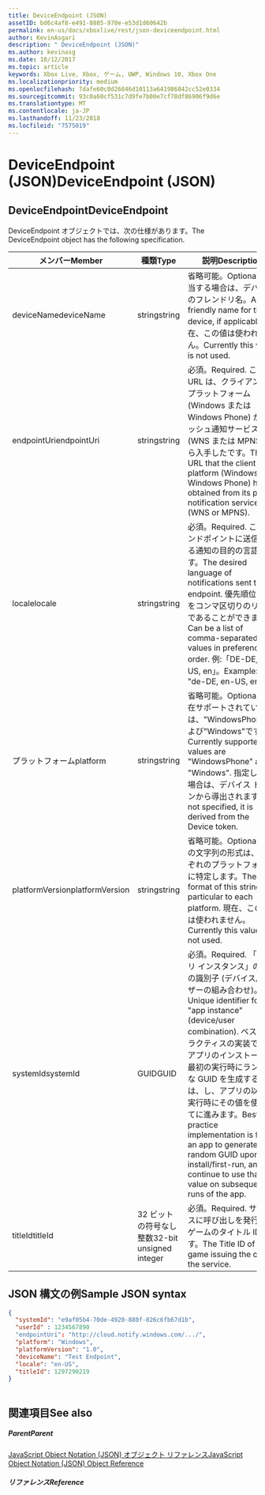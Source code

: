 ```yaml
---
title: DeviceEndpoint (JSON)
assetID: bd6c4af8-e491-8885-970e-e53d1d60642b
permalink: en-us/docs/xboxlive/rest/json-deviceendpoint.html
author: KevinAsgari
description: " DeviceEndpoint (JSON)"
ms.author: kevinasg
ms.date: 10/12/2017
ms.topic: article
keywords: Xbox Live, Xbox, ゲーム, UWP, Windows 10, Xbox One
ms.localizationpriority: medium
ms.openlocfilehash: 7dafe60c0d26846d10113a641986842cc52e0334
ms.sourcegitcommit: 93c0a60cf531c7d9fe7b00e7cf78df86906f9d6e
ms.translationtype: MT
ms.contentlocale: ja-JP
ms.lasthandoff: 11/23/2018
ms.locfileid: "7575019"
---
```

# <a name="deviceendpoint-json"></a><span data-ttu-id="4b2bc-104">DeviceEndpoint (JSON)</span><span class="sxs-lookup"><span data-stu-id="4b2bc-104">DeviceEndpoint (JSON)</span></span>
 
<a id="ID4EO"></a>

 
## <a name="deviceendpoint"></a><span data-ttu-id="4b2bc-105">DeviceEndpoint</span><span class="sxs-lookup"><span data-stu-id="4b2bc-105">DeviceEndpoint</span></span>
 
<span data-ttu-id="4b2bc-106">DeviceEndpoint オブジェクトでは、次の仕様があります。</span><span class="sxs-lookup"><span data-stu-id="4b2bc-106">The DeviceEndpoint object has the following specification.</span></span>
 
| <span data-ttu-id="4b2bc-107">メンバー</span><span class="sxs-lookup"><span data-stu-id="4b2bc-107">Member</span></span>| <span data-ttu-id="4b2bc-108">種類</span><span class="sxs-lookup"><span data-stu-id="4b2bc-108">Type</span></span>| <span data-ttu-id="4b2bc-109">説明</span><span class="sxs-lookup"><span data-stu-id="4b2bc-109">Description</span></span>| 
| --- | --- | --- | 
| <span data-ttu-id="4b2bc-110">deviceName</span><span class="sxs-lookup"><span data-stu-id="4b2bc-110">deviceName</span></span>| <span data-ttu-id="4b2bc-111">string</span><span class="sxs-lookup"><span data-stu-id="4b2bc-111">string</span></span>| <span data-ttu-id="4b2bc-112">省略可能。</span><span class="sxs-lookup"><span data-stu-id="4b2bc-112">Optional.</span></span> <span data-ttu-id="4b2bc-113">該当する場合は、デバイスのフレンドリ名。</span><span class="sxs-lookup"><span data-stu-id="4b2bc-113">A friendly name for the device, if applicable.</span></span> <span data-ttu-id="4b2bc-114">現在、この値は使われません。</span><span class="sxs-lookup"><span data-stu-id="4b2bc-114">Currently this value is not used.</span></span>| 
| <span data-ttu-id="4b2bc-115">endpointUri</span><span class="sxs-lookup"><span data-stu-id="4b2bc-115">endpointUri</span></span>| <span data-ttu-id="4b2bc-116">string</span><span class="sxs-lookup"><span data-stu-id="4b2bc-116">string</span></span>| <span data-ttu-id="4b2bc-117">必須。</span><span class="sxs-lookup"><span data-stu-id="4b2bc-117">Required.</span></span> <span data-ttu-id="4b2bc-118">この URL は、クライアント プラットフォーム (Windows または Windows Phone) が、プッシュ通知サービス (WNS または MPNS) から入手したです。</span><span class="sxs-lookup"><span data-stu-id="4b2bc-118">The URL that the client platform (Windows or Windows Phone) has obtained from its push notification service (WNS or MPNS).</span></span>| 
| <span data-ttu-id="4b2bc-119">locale</span><span class="sxs-lookup"><span data-stu-id="4b2bc-119">locale</span></span>| <span data-ttu-id="4b2bc-120">string</span><span class="sxs-lookup"><span data-stu-id="4b2bc-120">string</span></span>| <span data-ttu-id="4b2bc-121">必須。</span><span class="sxs-lookup"><span data-stu-id="4b2bc-121">Required.</span></span> <span data-ttu-id="4b2bc-122">このエンドポイントに送信される通知の目的の言語です。</span><span class="sxs-lookup"><span data-stu-id="4b2bc-122">The desired language of notifications sent to this endpoint.</span></span> <span data-ttu-id="4b2bc-123">優先順位の値をコンマ区切りのリストであることができます。</span><span class="sxs-lookup"><span data-stu-id="4b2bc-123">Can be a list of comma-separated values in preference order.</span></span> <span data-ttu-id="4b2bc-124">例:「DE-DE, EN-US, en」。</span><span class="sxs-lookup"><span data-stu-id="4b2bc-124">Example: "de-DE, en-US, en".</span></span>| 
| <span data-ttu-id="4b2bc-125">プラットフォーム</span><span class="sxs-lookup"><span data-stu-id="4b2bc-125">platform</span></span>| <span data-ttu-id="4b2bc-126">string</span><span class="sxs-lookup"><span data-stu-id="4b2bc-126">string</span></span>| <span data-ttu-id="4b2bc-127">省略可能。</span><span class="sxs-lookup"><span data-stu-id="4b2bc-127">Optional.</span></span> <span data-ttu-id="4b2bc-128">現在サポートされている値は、"WindowsPhone"および"Windows"です。</span><span class="sxs-lookup"><span data-stu-id="4b2bc-128">Currently supported values are "WindowsPhone" and "Windows".</span></span> <span data-ttu-id="4b2bc-129">指定しない場合は、デバイス トークンから導出されます。</span><span class="sxs-lookup"><span data-stu-id="4b2bc-129">If not specified, it is derived from the Device token.</span></span>| 
| <span data-ttu-id="4b2bc-130">platformVersion</span><span class="sxs-lookup"><span data-stu-id="4b2bc-130">platformVersion</span></span>| <span data-ttu-id="4b2bc-131">string</span><span class="sxs-lookup"><span data-stu-id="4b2bc-131">string</span></span>| <span data-ttu-id="4b2bc-132">省略可能。</span><span class="sxs-lookup"><span data-stu-id="4b2bc-132">Optional.</span></span> <span data-ttu-id="4b2bc-133">この文字列の形式は、それぞれのプラットフォームに特定します。</span><span class="sxs-lookup"><span data-stu-id="4b2bc-133">The format of this string is particular to each platform.</span></span> <span data-ttu-id="4b2bc-134">現在、この値は使われません。</span><span class="sxs-lookup"><span data-stu-id="4b2bc-134">Currently this value is not used.</span></span>| 
| <span data-ttu-id="4b2bc-135">systemId</span><span class="sxs-lookup"><span data-stu-id="4b2bc-135">systemId</span></span>| <span data-ttu-id="4b2bc-136">GUID</span><span class="sxs-lookup"><span data-stu-id="4b2bc-136">GUID</span></span>| <span data-ttu-id="4b2bc-137">必須。</span><span class="sxs-lookup"><span data-stu-id="4b2bc-137">Required.</span></span> <span data-ttu-id="4b2bc-138">「アプリ インスタンス」の一意の識別子 (デバイス/ユーザーの組み合わせ)。</span><span class="sxs-lookup"><span data-stu-id="4b2bc-138">Unique identifier for the "app instance" (device/user combination).</span></span> <span data-ttu-id="4b2bc-139">ベスト プラクティスの実装では、アプリのインストール/最初の実行時にランダムな GUID を生成するのには、し、アプリの以降の実行時にその値を使用してに進みます。</span><span class="sxs-lookup"><span data-stu-id="4b2bc-139">Best practice implementation is for an app to generate a random GUID upon install/first-run, and continue to use that value on subsequent runs of the app.</span></span>| 
| <span data-ttu-id="4b2bc-140">titleId</span><span class="sxs-lookup"><span data-stu-id="4b2bc-140">titleId</span></span>| <span data-ttu-id="4b2bc-141">32 ビットの符号なし整数</span><span class="sxs-lookup"><span data-stu-id="4b2bc-141">32-bit unsigned integer</span></span>| <span data-ttu-id="4b2bc-142">必須。</span><span class="sxs-lookup"><span data-stu-id="4b2bc-142">Required.</span></span> <span data-ttu-id="4b2bc-143">サービスに呼び出しを発行するゲームのタイトル ID です。</span><span class="sxs-lookup"><span data-stu-id="4b2bc-143">The Title ID of the game issuing the call to the service.</span></span>| 
  
<a id="ID4EGD"></a>

 
## <a name="sample-json-syntax"></a><span data-ttu-id="4b2bc-144">JSON 構文の例</span><span class="sxs-lookup"><span data-stu-id="4b2bc-144">Sample JSON syntax</span></span>
 

```json
{
  "systemId": "e9af05b4-70de-4920-880f-026c6fb67d1b",
  "userId" : 1234567890
  "endpointUri": "http://cloud.notify.windows.com/.../",
  "platform": "Windows",
  "platformVersion": "1.0",
  "deviceName": "Test Endpoint",
  "locale": "en-US",
  "titleId": 1297290219
}
    
```

  
<a id="ID4EPD"></a>

 
## <a name="see-also"></a><span data-ttu-id="4b2bc-145">関連項目</span><span class="sxs-lookup"><span data-stu-id="4b2bc-145">See also</span></span>
 
<a id="ID4ERD"></a>

 
##### <a name="parent"></a><span data-ttu-id="4b2bc-146">Parent</span><span class="sxs-lookup"><span data-stu-id="4b2bc-146">Parent</span></span> 

[<span data-ttu-id="4b2bc-147">JavaScript Object Notation (JSON) オブジェクト リファレンス</span><span class="sxs-lookup"><span data-stu-id="4b2bc-147">JavaScript Object Notation (JSON) Object Reference</span></span>](atoc-xboxlivews-reference-json.md)

  
<a id="ID4E4D"></a>

 
##### <a name="reference"></a><span data-ttu-id="4b2bc-148">リファレンス</span><span class="sxs-lookup"><span data-stu-id="4b2bc-148">Reference</span></span>   